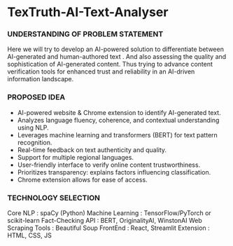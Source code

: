 # TexTruth-AI-Text-Analyser

### UNDERSTANDING OF PROBLEM STATEMENT
Here we will try to develop an AI-powered solution to differentiate between AI-generated and human-authored text .
And also assessing the quality and sophistication of AI-generated content.
Thus trying to advance content verification tools for enhanced trust and reliability in an AI-driven information landscape.

### PROPOSED IDEA
* AI-powered website & Chrome extension to identify AI-generated text.
* Analyzes language fluency, coherence, and contextual understanding using NLP.
* Leverages machine learning and transformers (BERT) for text pattern recognition.
* Real-time feedback on text authenticity and quality.
* Support for multiple regional languages.
* User-friendly interface to verify online content trustworthiness.
* Prioritizes transparency: explains factors influencing classification.
* Chrome extension allows for ease of access.

### TECHNOLOGY SELECTION
Core NLP :  spaCy (Python) 
Machine Learning :  TensorFlow/PyTorch or scikit-learn 
Fact-Checking API  :  BERT, OriginalityAI, WinstonAI
Web Scraping Tools : Beautiful Soup
FrontEnd : React, Streamlit
Extension : HTML, CSS, JS





